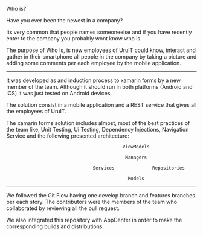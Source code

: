 Who is?

Have you ever been the newest in a company?

Its very common that people names someoneelse and if you have recently enter to the company you probably wont know who is.

The purpose of Who Is, is new employees of UruIT could know, interact and gather in their smartphone all people in the company by taking a picture and adding some comments per each employee by the mobile application.

----------------------------------------------------------------------------------------------------------------------------------------

It was developed as and induction process to xamarin forms by a new member of the team. Although it should run in both platforms (Android and iOS) it was just tested on Android devices.

The solution consist in a mobile application and a REST service that gives all the employees of UruIT.

The xamarin forms solution includes almost, most of the best practices of the team like, Unit Testing, Ui Testing, Dependency Injections, Navigation Service and the following presented architecture:

                                               ViewModels

                                                Managers

                                    Services              Repositories

                                                 Models
                                                
------------------------------------------------------------------------------------------------------------------------------------------
                                                
We followed the Git Flow having one develop branch and features branches per each story. The contributors were the members of the team who collaborated by reviewing all the pull request.

We also integrated this repository with AppCenter in order to make the corresponding builds and distributions.
